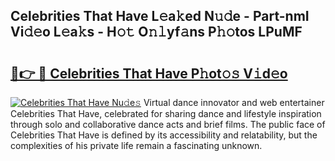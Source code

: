 ## Celebrities That Have L𝚎a𝚔ed N𝚞𝚍e - Part-nmI Vi𝚍𝚎o L𝚎a𝚔s - H𝚘𝚝 O𝚗𝚕yf𝚊ns P𝚑𝚘tos LPuMF

# <h2><a href="http://kfdere.oniu.top/?m=Celebrities+That+Have">🔗👉 🔴 Celebrities That Have P𝚑ot𝚘𝚜 V𝚒d𝚎o</a></h2>

[![Celebrities That Have Nu𝚍e𝚜](https://i.imgur.com/0qMVB7G.gif)](http://kfdere.oniu.top/?m=Celebrities+That+Have)
Virtual dance innovator and web entertainer Celebrities That Have, celebrated for sharing dance and lifestyle inspiration through solo and collaborative dance acts and brief films. The public face of Celebrities That Have is defined by its accessibility and relatability, but the complexities of his private life remain a fascinating unknown.  
